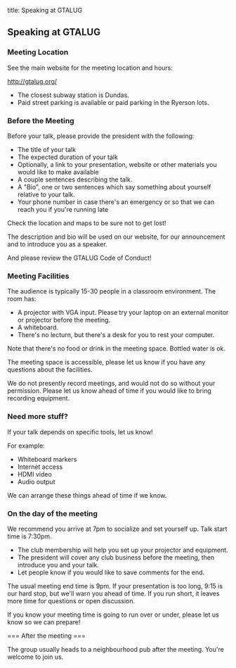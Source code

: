 title: Speaking at GTALUG

## Speaking at GTALUG

### Meeting Location

See the main website for the meeting location and hours: 

http://gtalug.org/

  - The closest subway station is Dundas.
  - Paid street parking is available or paid parking in the Ryerson lots.  

### Before the Meeting

Before your talk, please provide the president with the following:

  - The title of your talk
  - The expected duration of your talk
  - Optionally, a link to your presentation, website or other materials you would like to make available
  - A couple sentences describing the talk.
  - A "Bio", one or two sentences which say something about yourself relative to your talk.
  - Your phone number in case there's an emergency or so that we can reach you if you're running late

Check the location and maps to be sure not to get lost!

The description and bio will be used on our website, for our announcement and to introduce you as a speaker.

And please review the GTALUG Code of Conduct!

### Meeting Facilities

The audience is typically 15-30 people in a classroom environment.  The room has:

  - A projector with VGA input.  Please try your laptop on an external monitor or projector before the meeting.
  - A whiteboard.
  - There's no lecturn, but there's a desk for you to rest your computer.

Note that there's no food or drink in the meeting space.  Bottled water is ok.

The meeting space is accessible, please let us know if you have any questions about the facilities.

We do not presently record meetings, and would not do so without your permission.  Please let us know ahead of time if you would like to bring recording equipment.  

### Need more stuff?

If your talk depends on specific tools, let us know!

For example:
  - Whiteboard markers
  - Internet access
  - HDMI video
  - Audio output

We can arrange these things ahead of time if we know.  


### On the day of the meeting

We recommend you arrive at 7pm to socialize and set yourself up.  Talk start time is 7:30pm.  

- The club membership will help you set up your projector and equipment.
- The president will cover any club business before the meeting, then introduce you and your talk.
- Let people know if you would like to save comments for the end.

The usual meeting end time is 9pm.  If your presentation is too long, 9:15 is our hard stop, but we'll warn you ahead of time.  If you run short, it leaves more time for questions or open discussion.

If you know your meeting time is going to run over or under, please let us know so we can prepare!


=== After the meeting ===

The group usually heads to a neighbourhood pub after the meeting.  You're welcome to join us.

